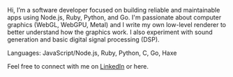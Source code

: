 Hi,
I’m a software developer focused on building reliable and maintainable apps using Node.js, Ruby, Python, and Go. I'm passionate about computer graphics (WebGL, WebGPU, Metal) and I write my own low-level renderer to better understand how the graphics work. I also experiment with sound generation and basic digital signal processing (DSP).

Languages: JavaScript/Node.js, Ruby, Python, C, Go, Haxe

Feel free to connect with me on [LinkedIn](https://www.linkedin.com/in/nikitagolubitskii/) or here.
